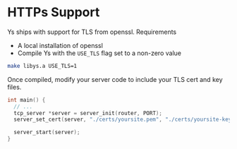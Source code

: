 # HTTPs Support

Ys ships with support for TLS from openssl. Requirements

* A local installation of openssl
* Compile Ys with the `USE_TLS` flag set to a non-zero value

```sh
make libys.a USE_TLS=1
```

Once compiled, modify your server code to include your TLS cert and key files.

```c
int main() {
  // ...
  tcp_server *server = server_init(router, PORT);
  server_set_cert(server, "./certs/yoursite.pem", "./certs/yoursite-key.pem");

  server_start(server);
}
```

